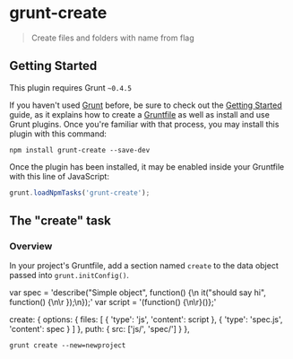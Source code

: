 # grunt-create

> Create files and folders with name from flag

## Getting Started
This plugin requires Grunt `~0.4.5`

If you haven't used [Grunt](http://gruntjs.com/) before, be sure to check out the [Getting Started](http://gruntjs.com/getting-started) guide, as it explains how to create a [Gruntfile](http://gruntjs.com/sample-gruntfile) as well as install and use Grunt plugins. Once you're familiar with that process, you may install this plugin with this command:

```shell
npm install grunt-create --save-dev
```

Once the plugin has been installed, it may be enabled inside your Gruntfile with this line of JavaScript:

```js
grunt.loadNpmTasks('grunt-create');
```

## The "create" task

### Overview
In your project's Gruntfile, add a section named `create` to the data object passed into `grunt.initConfig()`.

var spec = 'describe("Simple object", function() {\n    it("should say hi", function() {\n\r    });\n});'
var script = '(function() {\n\r}()};'
	
create: {
	options: {
		files: [
			{
				'type': 'js',
				'content': script
			},
			{
				'type': 'spec.js',
				'content': spec
			}
		]
	},
	puth: {
		src: ['js/', 'spec/']
	}
},

```shell
grunt create --new=newproject
```